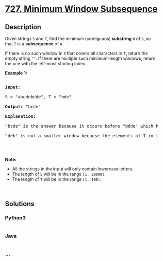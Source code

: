 # [727. Minimum Window Subsequence](https://leetcode.com/problems/minimum-window-subsequence)



## Description

<p>Given strings <code>S</code> and <code>T</code>, find the minimum (contiguous) <b>substring</b> <code>W</code> of <code>S</code>, so that <code>T</code> is a <b>subsequence</b> of <code>W</code>.</p>



<p>If there is no such window in <code>S</code> that covers all characters in <code>T</code>, return the empty string <code>&quot;&quot;</code>. If there are multiple such minimum-length windows, return the one with the left-most starting index.</p>



<p><b>Example 1:</b></p>



<pre>

<b>Input:</b> 

S = &quot;abcdebdde&quot;, T = &quot;bde&quot;

<b>Output:</b> &quot;bcde&quot;

<b>Explanation:</b> 

&quot;bcde&quot; is the answer because it occurs before &quot;bdde&quot; which has the same length.

&quot;deb&quot; is not a smaller window because the elements of T in the window must occur in order.

</pre>



<p>&nbsp;</p>



<p><b>Note:</b></p>



<ul>
	<li>All the strings in the input will only contain lowercase letters.</li>
	<li>The length of <code>S</code> will be in the range <code>[1, 20000]</code>.</li>
	<li>The length of <code>T</code> will be in the range <code>[1, 100]</code>.</li>
</ul>



<p>&nbsp;</p>



## Solutions

<!-- tabs:start -->

### **Python3**

```python

```

### **Java**

```java

```

### **...**

```

```

<!-- tabs:end -->
